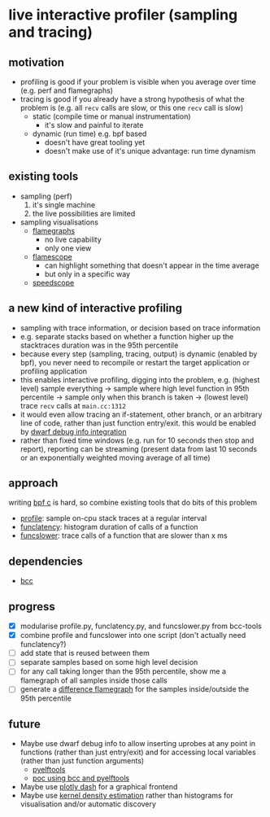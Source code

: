 # live interactive profiler (sampling and tracing)

## motivation

- profiling is good if your problem is visible when you average over time (e.g. perf and flamegraphs)
- tracing is good if you already have a strong hypothesis of what the problem is (e.g. all `recv` calls are slow, or this one `recv` call is slow)
    - static (compile time or manual instrumentation)
        - it's slow and painful to iterate
    - dynamic (run time) e.g. bpf based
        - doesn't have great tooling yet
        - doesn't make use of it's unique advantage: run time dynamism

## existing tools

- sampling (perf)
    1. it's single machine
    2. the live possibilities are limited
- sampling visualisations
    - [flamegraphs](github.com/brendangregg/flamegraph#flame-graphs-visualize-profiled-code)
        - no live capability
        - only one view
    - [flamescope](github.com/netflix/flamescope#flamescope)
        - can highlight something that doesn't appear in the time average
        - but only in a specific way
    - [speedscope](github.com/jlfwong/speedscope#speedscope)

## a new kind of interactive profiling

- sampling with trace information, or decision based on trace information
- e.g. separate stacks based on whether a function higher up the stacktraces duration was in the 95th percentile
- because every step (sampling, tracing, output) is dynamic (enabled by bpf), you never need to recompile or restart the target application or profiling application
- this enables interactive profiling, digging into the problem, e.g. (highest level) sample everything -> sample where high level function in 95th percentile -> sample only when this branch is taken -> (lowest level) trace `recv` calls at `main.cc:1312`
- it would even allow tracing an if-statement, other branch, or an arbitrary line of code, rather than just function entry/exit. this would be enabled by [dwarf debug info integration](#future)
- rather than fixed time windows (e.g. run for 10 seconds then stop and report), reporting can be streaming (present data from last 10 seconds or an exponentially weighted moving average of all time)

## approach

writing [bpf c](github.com/iovisor/bcc) is hard, so combine existing tools that do bits of this problem
- [profile](github.com/iovisor/bcc/blob/master/tools/profile.py): sample on-cpu stack traces at a regular interval
- [funclatency](github.com/iovisor/bcc/blob/master/tools/funclatency.py): histogram duration of calls of a function
- [funcslower](github.com/iovisor/bcc/blob/master/tools/funcslower.py): trace calls of a function that are slower than x ms

## dependencies

- [bcc](https://github.com/iovisor/bcc/blob/master/INSTALL.md)

## progress

- [x] modularise profile.py, funclatency.py, and funcslower.py from bcc-tools
- [x] combine profile and funcslower into one script (don't actually need funclatency?)
- [ ] add state that is reused between them
- [ ] separate samples based on some high level decision
- [ ] for any call taking longer than the 95th percentile, show me a flamegraph of all samples inside those calls
- [ ] generate a [difference flamegraph](http://www.brendangregg.com/blog/2014-11-09/differential-flame-graphs.html) for the samples inside/outside the 95th percentile

## future

- Maybe use dwarf debug info to allow inserting uprobes at any point in functions (rather than just entry/exit) and for accessing local variables (rather than just function arguments)
  - [pyelftools](https://github.com/eliben/pyelftools)
  - [poc using bcc and pyelftools](https://github.com/kroemeke/bcc_dwarf_poc)
- Maybe use [plotly dash](https://dash.plotly.com/interactive-graphing) for a graphical frontend
- Maybe use [kernel density estimation](https://scikit-learn.org/stable/modules/density.html#kernel-density-estimation) rather than histograms for visualisation and/or automatic discovery

